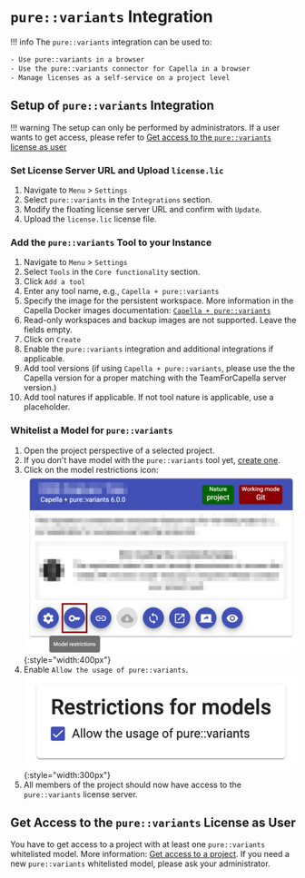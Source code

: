 <!--
 ~ SPDX-FileCopyrightText: Copyright DB InfraGO AG and contributors
 ~ SPDX-License-Identifier: Apache-2.0
 -->

# `pure::variants` Integration

<!-- prettier-ignore -->
!!! info
    The `pure::variants` integration can be used to:

    - Use pure::variants in a browser
    - Use the pure::variants connector for Capella in a browser
    - Manage licenses as a self-service on a project level

## Setup of `pure::variants` Integration

<!-- prettier-ignore -->
!!! warning
    The setup can only be performed by administrators. If a user wants to get access, please refer to [Get access to the `pure::variants` license as user](#get-access-to-the-purevariants-license-as-user)

### Set License Server URL and Upload `license.lic`

1. Navigate to `Menu` > `Settings`
1. Select `pure::variants` in the `Integrations` section.
1. Modify the floating license server URL and confirm with `Update`.
1. Upload the `license.lic` license file.

### Add the `pure::variants` Tool to your Instance

1. Navigate to `Menu` > `Settings`
1. Select `Tools` in the `Core functionality` section.
1. Click `Add a tool`
1. Enter any tool name, e.g., `Capella + pure::variants`
1. Specify the image for the persistent workspace. More information in the
   Capella Docker images documentation:
   [`Capella + pure::variants`](https://dsd-dbs.github.io/capella-dockerimages/capella/pure-variants/)
1. Read-only workspaces and backup images are not supported. Leave the fields
   empty.
1. Click on `Create`
1. Enable the `pure::variants` integration and additional integrations if
   applicable.
1. Add tool versions (if using `Capella + pure::variants`, please use the the
   Capella version for a proper matching with the TeamForCapella server
   version.)
1. Add tool natures if applicable. If not tool nature is applicable, use a
   placeholder.

### Whitelist a Model for `pure::variants`

1. Open the project perspective of a selected project.
1. If you don't have model with the `pure::variants` tool yet,
   [create one](../../../user/projects/models/create.md).
1. Click on the model restrictions icon: <br />
   ![Model restrictions](./model_restrictions.png){:style="width:400px"}
1. Enable `Allow the usage of pure::variants`. <br />
   ![Model restrictions](./model_restrictions_pv.png){:style="width:300px"}
1. All members of the project should now have access to the `pure::variants`
   license server.

## Get Access to the `pure::variants` License as User

You have to get access to a project with at least one `pure::variants`
whitelisted model. More information:
[Get access to a project](../../../user/projects/access/index.md). If you need
a new `pure::variants` whitelisted model, please ask your administrator.
